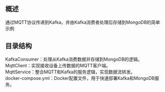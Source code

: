## 概述

通过MQTT协议传递到Kafka，并由Kafka消费者处理后存储到MongoDB的简单示例

## 目录结构

KafkaConsumer：处理从Kafka消费数据并存储到MongoDB的逻辑。<br>
MqttClient：实现接收设备上传数据的MQTT客户端。<br>
MqttService：整合MQTT和Kafka的服务逻辑，实现数据流转发。<br>
docker-compose.yml：Docker配置文件，用于快速部署Kafka和MongoDB服务。<br>